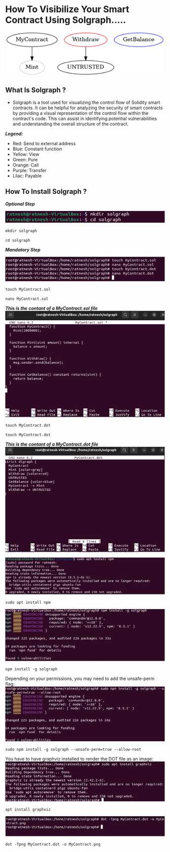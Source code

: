# How To Visibilize Your Smart Contract Using Solgraph.....
![OutputImage](src/MyContract.png)
## What Is Solgraph ?
- Solgraph is a tool used for visualizing the control flow of Solidity smart contracts. It can be helpful for analyzing the security of smart contracts by providing a visual representation of the control flow within the contract's code. This can assist in identifying potential vulnerabilities and understanding the overall structure of the contract.

***Legend:***
   * Red: Send to external address
   * Blue: Constant function
   * Yellow: View
   * Green: Pure
   * Orange: Call
   * Purple: Transfer
   * Lilac: Payable
## How To Install Solgraph ?
***Optional Step***

![Image](<src/Screenshot from 2024-04-14 10-44-08.png>)

```
mkdir solgraph 
```
```
cd solgraph
```
***Mandatory Step***

![Image](<src/Screenshot from 2024-04-14 11-11-25.png>)
```
touch MyContract.sol
```
```
nano MyContract.sol
```
***This is the contant of a MyContract.sol file***
![Image](<src/Screenshot from 2024-04-14 11-10-24.png>)
```
touch MyContract.dot
```
```
touch MyContract.dot
```
***This is the contant of a MyContract.dot file***
![Image](<src/Screenshot from 2024-04-14 11-17-24.png>)

![Image](<src/Screenshot from 2024-04-14 10-48-04.png>)
```
sudo apt install npm
```
![Image](<src/Screenshot from 2024-04-14 11-12-16.png>)
```
npm install -g solgraph
```
Depending on your permissions, you may need to add the unsafe-perm flag:
![Image](<src/Screenshot from 2024-04-14 11-12-49.png>)
```
sudo npm install -g solgraph --unsafe-perm=true --allow-root
```
You have to have graphviz installed to render the DOT file as an image:
![Image](<src/Screenshot from 2024-04-14 11-13-15.png>)
```
apt install graphviz
```
![Image](<src/Screenshot from 2024-04-14 11-17-50.png>)
```
dot -Tpng MyContract.dot -o MyContract.png
```

